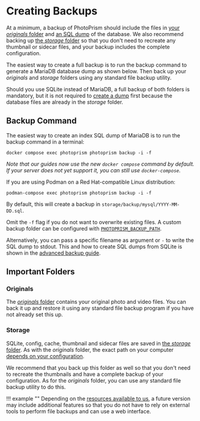 # Creating Backups

At a minimum, a backup of PhotoPrism should include the files in [your *originals* folder](../../getting-started/docker-compose.md#photoprismoriginals) and [an SQL dump](https://mariadb.com/kb/en/mariadb-dumpmysqldump/) of the database. We also recommend backing up [the *storage* folder](../../getting-started/docker-compose.md#photoprismstorage) so that you don't need to recreate any thumbnail or sidecar files, and your backup includes the complete configuration.

The easiest way to create a full backup is to run the backup command to generate a MariaDB database dump as shown below. Then back up your *originals* and *storage* folders using any standard file backup utility.

Should you use SQLite instead of MariaDB, a full backup of both folders is mandatory, but it is not required to [create a dump](../../getting-started/advanced/backups.md#sqlite-backups) first because the database files are already in the *storage* folder.

## Backup Command

The easiest way to create an index SQL dump of MariaDB is to run the backup command in a terminal:

```
docker compose exec photoprism photoprism backup -i -f
```

*Note that our guides now use the new `docker compose` command by default. If your server does not yet support it, you can still use `docker-compose`.*

If you are using Podman on a Red Hat-compatible Linux distribution:

```
podman-compose exec photoprism photoprism backup -i -f
```

By default, this will create a backup in `storage/backup/mysql/YYYY-MM-DD.sql`.

Omit the `-f` flag if you do not want to overwrite existing files. A custom backup folder can be configured with [`PHOTOPRISM_BACKUP_PATH`](../../getting-started/config-options.md#storage).

Alternatively, you can pass a specific filename as argument or `-` to write the SQL dump to stdout. This and how to create SQL dumps from SQLite is shown in the [advanced backup guide](../../getting-started/advanced/backups.md).

## Important Folders

### Originals

The [*originals* folder](../../getting-started/docker-compose.md#photoprismoriginals) contains your original photo and video files. You can back it up and restore it using any standard file backup program if you have not already set this up.

### Storage

SQLite, config, cache, thumbnail and sidecar files are saved in [the *storage* folder](../../getting-started/docker-compose.md#photoprismstorage). As with the *originals* folder, the exact path on your computer [depends on your configuration](../../getting-started/config-options.md#storage).

We recommend that you back up this folder as well so that you don't need to recreate the thumbnails and have a complete backup of your configuration. As for the *originals* folder, you can use any standard file backup utility to do this.

!!! example ""
    Depending on the [resources available to us](https://photoprism.app/kb/oss), a future version may include additional features so that you do not have to rely on external tools to perform file backups and can use a web interface.
